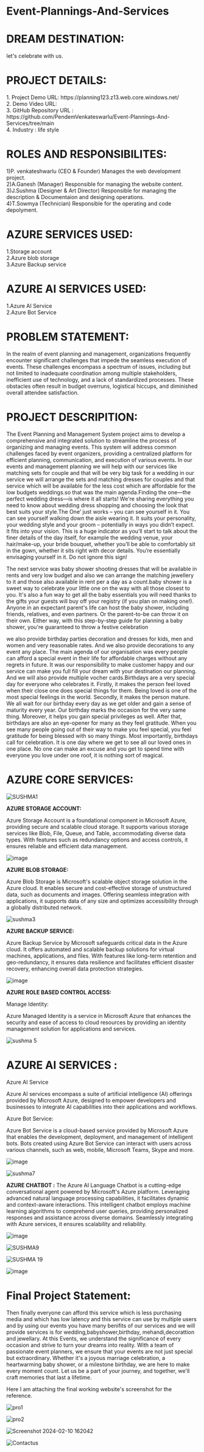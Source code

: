 # Event-Plannings-And-Services

<h1>DREAM DESTINATION:</h1>
let's celebrate with us.
<h1>PROJECT DETAILS:</h1>
1.	Project Demo URL: https://planning123.z13.web.core.windows.net/ <br>
2.	Demo Video URL: <br>
3.	GitHub Repository URL : https://github.com/PendemVenkateswarlu/Event-Plannings-And-Services/tree/main <br>
4.	Industry : life style<br>

<h1>ROLES AND RESPONSIBILITES:</h1>
1)P. venkateshwarlu (CEO & Founder)               
  Manages the web development project.<br>
2)A.Ganesh (Manager)                              
  Responsible for managing the website content.<br>
3)J.Sushma (Designer & Art Director)              
  Responsible for managing the description & Documentaion and designing operations.<br>
4)T.Sowmya (Technician)                           
  Responsible for the operating and code depolyment.<br>

<h1>AZURE SERVICES USED:</h1>

1.Storage account<br>
2.Azure blob storage<br>
3.Azure Backup service<br>

<h1>AZURE AI SERVICES USED:</h1>

1.Azure AI Service<br>
2.Azure Bot Service<br>

<h1>PROBLEM STATEMENT:</h1>
In the realm of event planning and management, organizations frequently encounter significant challenges that impede the seamless execution of events. These challenges encompass a spectrum of issues, including but not limited to inadequate coordination among multiple stakeholders, inefficient use of technology, and a lack of standardized processes. These obstacles often result in budget overruns, logistical hiccups, and diminished overall attendee satisfaction.

<h1>PROJECT DESCRIPITION:</h1>
The Event Planning and Management System project aims to develop a comprehensive and integrated solution to streamline the process of organizing and managing events. This system will address common challenges faced by event organizers, providing a centralized platform for efficient planning, communication, and execution of various events. In our events and management planning we will help with our services like matching sets for couple and that will be very big task for a wedding in our service we will arrange the sets and matching dresses for couples and that service which will be available for the less cost which are affordable for the low budgets weddings.so that was the main agenda.Finding the one—the perfect wedding dress—is where it all starts! We're sharing everything you need to know about wedding dress shopping and choosing the look that best suits your style.The One’ just works – you can see yourself in it. You can see yourself walking down the aisle wearing it. It suits your personality, your wedding style and your groom – potentially in ways you didn’t expect. It fits into your vision. This is a huge indicator as you’ll start to talk about the finer details of the day itself, for example the wedding venue, your hair/make-up, your bride bouquet, whether you’ll be able to comfortably sit in the gown, whether it sits right with decor details. You’re essentially envisaging yourself in it. Do not ignore this sign!
 
The next service was baby shower shooting dresses that will be available in rents and very low budget and also we can arrange the matching jewellery to it and those also available in rent per a day as a count.baby shower is a sweet way to celebrate your little one on the way with all those closest to you. It's also a fun way to get all the baby essentials you will need thanks to the gifts your guests will buy off your registry (if you plan on making one!).
Anyone in an expectant parent's life can host the baby shower, including friends, relatives, and even partners. Or the parent-to-be can throw it on their own. Either way, with this step-by-step guide for planning a baby shower, you're guaranteed to throw a festive celebration 

we also provide birthday parties decoration and dresses for kids, men and women and very reasonable rates. And we also provide decorations to any event any place. The main agenda of our organisation was every people can afford a special event in their life for affordable charges without any regrets in future. It was our responsibility to make customer happy and our service can make you full fill your dream with your destination our planning. And we will also provide multiple vocher cards.Birthdays are a very special day for everyone who celebrates it. Firstly, it makes the person feel loved when their close one does special things for them. Being loved is one of the most special feelings in the world.
Secondly, it makes the person mature. We all wait for our birthday every day as we get older and gain a sense of maturity every year. Our birthday marks the occasion for the very same thing. Moreover, it helps you gain special privileges as well.
After that, birthdays are also an eye-opener for many as they feel gratitude. When you see many people going out of their way to make you feel special, you feel gratitude for being blessed with so many things.
Most importantly, birthdays call for celebration. It is one day where we get to see all our loved ones in one place. No one can make an excuse and you get to spend time with everyone you love under one roof, it is nothing sort of magical.

<b><h1>AZURE CORE SERVICES:</h1></b>


![SUSHMA1](https://github.com/PendemVenkateswarlu/Event-Plannings-And-Services/assets/158997573/de595b2a-6578-498c-9a73-07655bee5d9f)

<b><h>AZURE STORAGE ACCOUNT:</h></b> 

Azure Storage Account is a foundational component in Microsoft Azure, providing secure and scalable cloud storage. It supports various storage services like Blob, File, Queue, and Table, accommodating diverse data types. With features such as redundancy options and access controls, it ensures reliable and efficient data management.


![image](https://github.com/PendemVenkateswarlu/Event-Plannings-And-Services/assets/158997573/75021d8d-799b-4bff-8ca2-cc7889d9e335)

<b><h>AZURE BLOB STORAGE:</h></b>

Azure Blob Storage is Microsoft's scalable object storage solution in the Azure cloud. It enables secure and cost-effective storage of unstructured data, such as documents and images. Offering seamless integration with applications, it supports data of any size and optimizes accessibility through a globally distributed network.


![sushma3](https://github.com/PendemVenkateswarlu/Event-Plannings-And-Services/assets/158997573/dbf53599-2c80-48ed-a925-a538f9b6696e)




 
 <b><h>AZURE BACKUP SERVICE:</h></b> 


 Azure Backup Service by Microsoft safeguards critical data in the Azure cloud. It offers automated and scalable backup solutions for virtual machines, applications, and files. With features like long-term retention and geo-redundancy, it ensures data resilience and facilitates efficient disaster recovery, enhancing overall data protection strategies.


  ![image](https://github.com/PendemVenkateswarlu/Event-Plannings-And-Services/assets/158997573/1c662d34-0761-4a4b-bbcc-44d06215cff3)

 <b><h>AZURE ROLE BASED CONTROL ACCESS:</h></b>
 
 Manage Identity:
 
Azure Managed Identity is a service in Microsoft Azure that enhances the security and ease of access to cloud resources by providing an identity management solution for applications and services.


 ![sushma 5](https://github.com/PendemVenkateswarlu/Event-Plannings-And-Services/assets/158997573/a6fe8f3c-b00d-4b58-92a7-70af75a89c06)



<b><h1>AZURE AI SERVICES :</h1></b>
Azure AI Service

Azure AI services encompass a suite of artificial intelligence (AI) offerings provided by Microsoft Azure, designed to empower developers and businesses to integrate AI capabilities into their applications and workflows.

Azure Bot Service:

Azure Bot Service is a cloud-based service provided by Microsoft Azure that enables the development, deployment, and management of intelligent bots. Bots created using Azure Bot Service can interact with users across various channels, such as web, mobile, Microsoft Teams, Skype and more.

 
![image](https://github.com/PendemVenkateswarlu/Event-Plannings-And-Services/assets/158997573/b67d5dff-83e7-455b-b281-92bf8cbee9c3)



![sushma7](https://github.com/PendemVenkateswarlu/Event-Plannings-And-Services/assets/158997573/b3260ee1-53bc-4093-8863-c75d90a4863c)


 
<b><h>AZURE CHATBOT :<h></b>
<h>The Azure AI Language Chatbot is a cutting-edge conversational agent powered by Microsoft's Azure platform. Leveraging advanced natural language processing capabilities, it facilitates dynamic and context-aware interactions. This intelligent chatbot employs machine learning algorithms to comprehend user queries, providing personalized responses and assistance across diverse domains. Seamlessly integrating with Azure services, it ensures scalability and reliability.</h>


![image](https://github.com/PendemVenkateswarlu/Event-Plannings-And-Services/assets/158997573/034e13ca-22fb-4d5d-a761-a03357172537)


![SUSHMA9](https://github.com/PendemVenkateswarlu/Event-Plannings-And-Services/assets/158997573/18dfc754-97ce-40c3-938c-a5ad8bc5f48b)


![SUSHMA 19](https://github.com/PendemVenkateswarlu/Event-Plannings-And-Services/assets/158997573/9e4c1cf6-39a3-47fe-a121-5de8caafc04a)


![image](https://github.com/PendemVenkateswarlu/Event-Plannings-And-Services/assets/158997573/f61dca79-f662-41a6-950d-e47747e9cdbc)


<h1>Final Project Statement:</h1>

Then finally everyone can afford this service which is less purchasing media and which has low latency and this service can use by multiple users and by using our events you have many benifits of our services and we will provide services is for wedding,babyshower,birthday, mehandi,decorattion and jewellary. At this Events, we understand the significance of every occasion and strive to turn your dreams into reality. With a team of passionate event planners, we ensure that your events are not just special but extraordinary. Whether it's a joyous marriage celebration, a heartwarming baby shower, or a milestone birthday, we are here to make every moment count. Let us be a part of your journey, and together, we'll craft memories that last a lifetime.

Here I am attaching the final working website's screenshot for the reference.

![pro1](https://github.com/PendemVenkateswarlu/Event-Plannings-And-Services/assets/158997573/990b5a41-44c8-487a-befc-f1e41dc8d37f)


![pro2](https://github.com/PendemVenkateswarlu/Event-Plannings-And-Services/assets/158997573/d53051cb-ebe4-450c-8c1b-c69e1217ceea)


![Screenshot 2024-02-10 162042](https://github.com/PendemVenkateswarlu/Event-Plannings-And-Services/assets/158997573/4add4017-5319-40e7-8025-4ff932281422)


![Contactus](https://github.com/PendemVenkateswarlu/Event-Plannings-And-Services/assets/158996841/0a57b247-7536-4074-80b8-e6d2bd493555)


